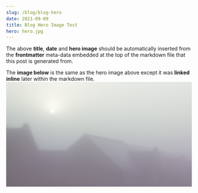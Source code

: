 ```yaml
---
slug: /blog/blog-hero
date: 2021-09-09
title: Blog Hero Image Test
hero: hero.jpg
---
```

The above **title**, **date** and **hero image** should be automatically inserted from the **frontmatter** meta-data embedded at the top of the markdown file that this post is generated from.

The **image below** is the same as the hero image above except it was **linked inline** later within the markdown file.
![hero image again](hero.jpg)